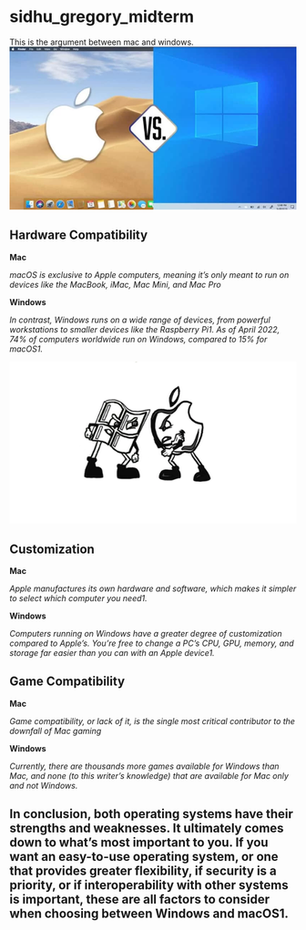 # sidhu_gregory_midterm

This is the argument between mac and windows.
![fender Telecaster](images/R.webp)


## Hardware Compatibility

**Mac**

_macOS is exclusive to Apple computers, meaning it’s only meant to run on devices like the MacBook, iMac, Mac Mini, and Mac Pro_

**Windows**

_In contrast, Windows runs on a wide range of devices, from powerful workstations to smaller devices like the Raspberry Pi1. As of April 2022, 74% of computers worldwide run on Windows, compared to 15% for macOS1._

![fender Telecaster](images/Windows-versus-Mac.png)



## Customization

**Mac**

_Apple manufactures its own hardware and software, which makes it simpler to select which computer you need1._

**Windows**

_Computers running on Windows have a greater degree of customization compared to Apple’s. You’re free to change a PC’s CPU, GPU, memory, and storage far easier than you can with an Apple device1._



## Game Compatibility

**Mac**

_Game compatibility, or lack of it, is the single most critical contributor to the downfall of Mac gaming_

**Windows**

_Currently, there are thousands more games available for Windows than Mac, and none (to this writer’s knowledge) that are available for Mac only and not Windows._



## In conclusion, both operating systems have their strengths and weaknesses. It ultimately comes down to what’s most important to you. If you want an easy-to-use operating system, or one that provides greater flexibility, if security is a priority, or if interoperability with other systems is important, these are all factors to consider when choosing between Windows and macOS1.
